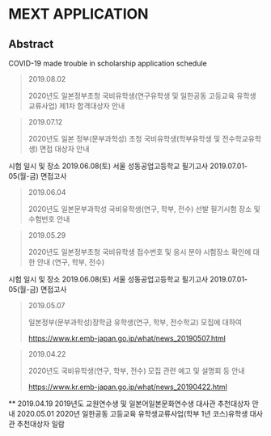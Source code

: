 MEXT APPLICATION
===

Abstract
---
COVID-19 made trouble in scholarship application schedule


>2019.08.02
>
>2020년도 일본정부초청 국비유학생(연구유학생 및 일한공동 고등교육 유학생 교류사업) 제1차 합격대상자 안내

>2019.07.12
>
>2020년도 일본 정부(문부과학성) 초청 국비유학생(학부유학생 및 전수학교유학생) 면접 대상자 안내

시험 일시 및 장소
2019.06.08(토)
서울 성동공업고등학교
필기고사
2019.07.01-05(월-금)
면접고사


>2019.06.04
>
>2020년도 일본문부과학성 국비유학생(연구, 학부, 전수) 선발 필기시험 장소 및 수험번호 안내

>2019.05.29
>
>2020년도 일본정부초청 국비유학생 접수번호 및 응시 분야 시험장소 확인에 대한 안내 (연구, 학부, 전수)

시험 일시 및 장소
2019.06.08(토)
서울 성동공업고등학교
필기고사
2019.07.01-05(월-금)
면접고사


>2019.05.07
>
>일본정부(문부과학성)장학금 유학생(연구, 학부, 전수학교) 모집에 대하여
>
><https://www.kr.emb-japan.go.jp/what/news_20190507.html>


>2019.04.22
>
>2020년도 국비유학생(연구, 학부, 전수) 모집 관련 예고 및 설명회 등 안내
>
>https://www.kr.emb-japan.go.jp/what/news_20190422.html





**
2019.04.19
2019년도 교원연수생 및 일본어일본문화연수생 대사관 추천대상자 안내
2020.05.01
2020년 일한공동 고등교육 유학생교류사업(학부 1년 코스)유학생 대사관 추천대상자 일람




